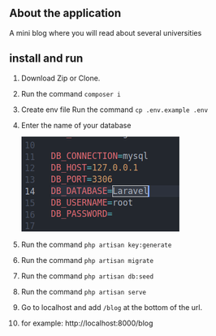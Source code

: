 ## About the application
A mini blog where you will read about several universities

## install and run

1. Download Zip or Clone.
2. Run the command `composer i`
3. Create env file Run the command `cp .env.example .env`
4. Enter the name of your database

    !['db'](appscreen/db.png)
5. Run the command `php artisan key:generate`     
6. Run the command `php artisan migrate` 
7. Run the command `php artisan db:seed`
8. Run the command `php artisan serve`
9.  Go to localhost and add `/blog` at the bottom of the url. 
10. for example: http://localhost:8000/blog
